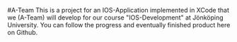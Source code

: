 #A-Team
This is a project for an IOS-Application implemented in XCode that we (A-Team) will develop for our course "IOS-Development" at Jönköping University. You can follow the progress and eventually finished product here on Github.
